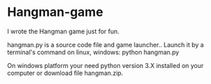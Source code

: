 # Hangman-game

I wrote the Hangman game just for fun.

hangman.py is a source code file and game launcher.. Launch it by a terminal's command on linux, windows:
python hangman.py

On windows platform your need python version 3.X installed on your computer or download file hangman.zip.

